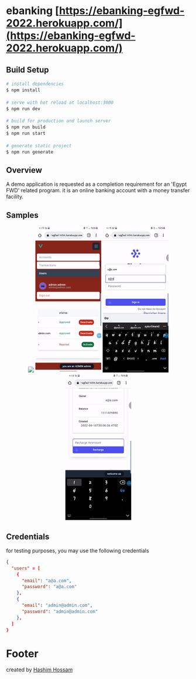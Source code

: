 # ebanking [https://ebanking-egfwd-2022.herokuapp.com/](https://ebanking-egfwd-2022.herokuapp.com/)

## Build Setup

```bash
# install dependencies
$ npm install

# serve with hot reload at localhost:3000
$ npm run dev

# build for production and launch server
$ npm run build
$ npm run start

# generate static project
$ npm run generate
```

## Overview

A demo application is requested as a completion requirement for an 'Egypt FWD' related program. it is an online banking account with a money transfer facility.

## Samples

<p align="center">
  <span>
    <img src="https://github.com/Hhmmmw/ebanking-jpp-team5/blob/main/ezgif.com-gif-maker.gif" height="400" />
  </span>
  <span>
    <img src="https://github.com/Hhmmmw/ebanking-jpp-team5/blob/main/ezgif.com-gif-maker%20(1).gif" height="400" />
  </span>
  <span>
    <img src="https://github.com/Hhmmmw/ebanking-jpp-team5/blob/main/ezgif.com-gif-maker%20(2).gif" height="400" />
  </span>
  <span>
    <img src="https://github.com/Hhmmmw/ebanking-jpp-team5/blob/main/ezgif.com-gif-maker%20(3).gif" height="400" />
  </span>
</p>

## Credentials

for testing purposes, you may use the following credentials

```json
{
  "users" = [
    {
      "email": "a@a.com",
      "password": "a@a.com"
    },
    {
      "email": "admin@admin.com",
      "password": "admin@admin.com"
    },
  ]
}
```

# Footer

created by [Hashim Hossam](mailto://computetional.h@gmail.com)
